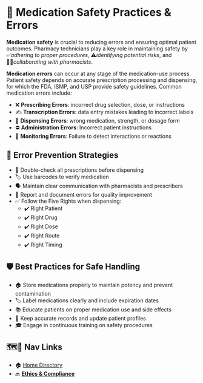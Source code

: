# 💊 Medication Safety Practices & Errors

**Medication safety** is crucial to reducing errors and ensuring optimal patient outcomes. Pharmacy technicians play a key role in maintaining safety by ✅*adhering to proper procedures*, ⚠️*identifying potential risks*, and 👩‍⚕️*collaborating with pharmacists*.

**Medication errors** can occur at any stage of the medication-use process. Patient safety depends on accurate prescription processing and dispensing, for which the FDA, ISMP, and USP provide safety guidelines. Common medication errors include:

- ❌ **Prescribing Errors**: incorrect drug selection, dose, or instructions
- ✍️ **Transcription Errors**: data entry mistakes leading to incorrect labels
- 💊 **Dispensing Errors**: wrong medication, strength, or dosage form
- ⛔ **Administration Errors**: Incorrect patient instructions
- 👀 **Monitoring Errors**: Failure to detect interactions or reactions

## 🔐 Error Prevention Strategies

- 🔄 Double-check all prescriptions before dispensing
- 🏷️ Use barcodes to verify medication
- 🗣️ Maintain clear communication with pharmacists and prescribers
- 📝 Report and document errors for quality improvement
- ✅ Follow the Five Rights when dispensing:
  - ✔️ Right Patient
  - ✔️ Right Drug
  - ✔️ Right Dose
  - ✔️ Right Route
  - ✔️ Right Timing

## 🛡️ Best Practices for Safe Handling

- 🏠 Store medications properly to maintain potency and prevent contamination
- 🏷️ Label medications clearly and include expiration dates
- 📚 Educate patients on proper medication use and side effects
- 📂 Keep accurate records and update patient profiles
- 🎓 Engage in continuous training on safety procedures

## 🗺️🔗 Nav Links

- 🏠 [Home Directory](../readme.md)
- 🔙 [**Ethics & Compliance**](../ethics_compliance.md)
